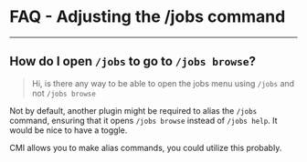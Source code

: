 # FAQ - Adjusting the /jobs command

<topMenu>

---

## How do I open `/jobs` to go to `/jobs browse`?

> Hi, is there any way to be able to open the jobs menu using `/jobs` and not `/jobs browse`

Not by default, another plugin might be required to alias the `/jobs` command, ensuring that it opens `/jobs browse` instead of `/jobs help`. It would be nice to have a toggle.

CMI allows you to make alias commands, you could utilize this probably.